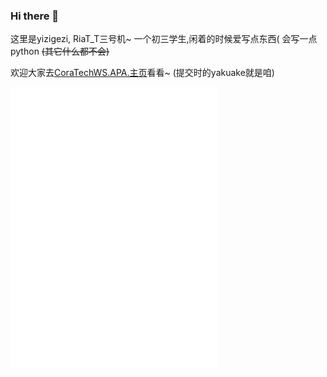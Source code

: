 ### Hi there 👋

这里是yizigezi, RiaT_T三号机~ 一个初三学生,闲着的时候爱写点东西(
会写一点python ~~(其它什么都不会)~~

欢迎大家去[CoraTechWS.APA.主页](https://github.com/PieTech-WS)看看~
(提交时的yakuake就是咱)


<iframe frameborder="no" border="0" marginwidth="0" marginheight="0" width=330 height=450 src="//music.163.com/outchain/player?type=1&id=98475082&auto=1&height=430"></iframe>
